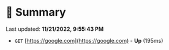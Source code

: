 # 📖 Summary
Last updated: **11/21/2022, 9:55:43 PM**

- `GET` [https://google.com](https://google.com) - **Up** (195ms)
